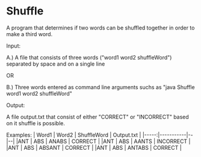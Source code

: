 # Shuffle
A program that determines if two words can be shuffled together in order to make a third word.

Input:

A.) A file that consists of three words ("word1 word2 shuffleWord") separated by space and on a single line

OR

B.) Three words entered as command line arguments suchs as "java Shuffle word1 word2 shuffleWord"

Output:

A file output.txt that consist of either "CORRECT" or "INCORRECT" based on it shuffle is possible.

Examples:
| Word1 | Word2 | ShuffleWord | Output.txt |
|-----:|-----------|--|--|
|ANT | ABS | ANABS | CORRECT |
|ANT | ABS | AANTS | INCORRECT |
|ANT | ABS | ABSANT | CORRECT |
|ANT | ABS | ANTABS | CORRECT |
